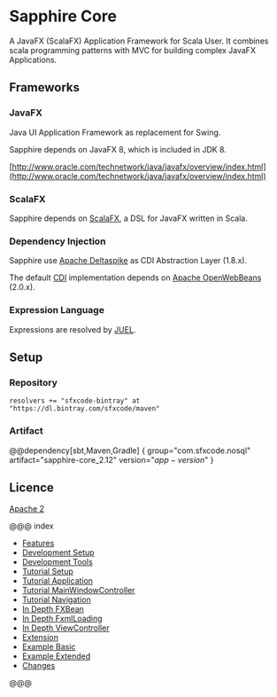# Sapphire Core

A JavaFX (ScalaFX) Application Framework for Scala User. It combines scala programming patterns with MVC for building complex JavaFX Applications.

## Frameworks

### JavaFX

Java UI Application Framework as replacement for Swing.

Sapphire depends on JavaFX 8, which is included in JDK 8.

[http://www.oracle.com/technetwork/java/javafx/overview/index.html](http://www.oracle.com/technetwork/java/javafx/overview/index.html)


### ScalaFX

Sapphire depends on  [ScalaFX](http://www.scalafx.org/), a DSL for JavaFX written in Scala.


### Dependency Injection

Sapphire use [Apache Deltaspike](http://deltaspike.apache.org) as CDI Abstraction Layer (1.8.x).

The default [CDI](https://de.wikipedia.org/wiki/Contexts_and_Dependency_Injection) implementation depends on [Apache OpenWebBeans](http://openwebbeans.apache.org) (2.0.x).

### Expression Language

Expressions are resolved by [JUEL](http://juel.sourceforge.net).

## Setup

### Repository

```
resolvers += "sfxcode-bintray" at "https://dl.bintray.com/sfxcode/maven"

```

### Artifact

@@dependency[sbt,Maven,Gradle] {
  group="com.sfxcode.nosql"
  artifact="sapphire-core_2.12"
  version="$app-version$"
}

## Licence

[Apache 2](https://github.com/sfxcode/sapphire-core/blob/master/LICENSE)

@@@ index

 - [Features](features.md)
 - [Development Setup](development.md)
 - [Development Tools](tools.md)
 - [Tutorial Setup](tutorial/setup.md)
 - [Tutorial Application](tutorial/application.md)
 - [Tutorial MainWindowController](tutorial/main_window.md)
 - [Tutorial Navigation](tutorial/navigation.md)
 - [In Depth FXBean](detail/fxbean.md)
 - [In Depth FxmlLoading](detail/fxml_loading.md)
 - [In Depth ViewController](detail/view_controller.md)
 - [Extension](extension.md)
 - [Example Basic](sample/basic.md)
 - [Example Extended](sample/advanced.md)
 - [Changes ](changes.md)





@@@
